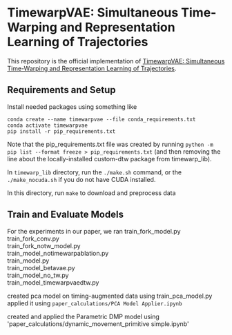 # TimewarpVAE: Simultaneous Time-Warping and Representation Learning of Trajectories

This repository is the official implementation of [TimewarpVAE: Simultaneous Time-Warping and Representation Learning of Trajectories](). 

## Requirements and Setup
Install needed packages using something like
```
conda create --name timewarpvae --file conda_requirements.txt
conda activate timewarpvae
pip install -r pip_requirements.txt
```

Note that the pip_requirements.txt file was created by running `python -m pip list --format freeze > pip_requirements.txt` 
(and then removing the line about the locally-installed custom-dtw package from timewarp_lib).

In `timewarp_lib` directory, run the `./make.sh` command, or the `./make_nocuda.sh` if you do not have CUDA installed.

In this directory, run `make` to download and preprocess data


## Train and Evaluate Models 
For the experiments in our paper, we ran
train_fork_model.py  
train_fork_conv.py   
train_fork_notw_model.py  
train_model_notimewarpablation.py  
train_model.py                 
train_model_betavae.py    
train_model_no_tw.py               
train_model_timewarpvaedtw.py

created pca model on timing-augmented data using
train_pca_model.py
applied it using
`paper_calculations/PCA Model Applier.ipynb`

created and applied the Parametric DMP model using
'paper_calculations/dynamic_movement_primitive simple.ipynb'

